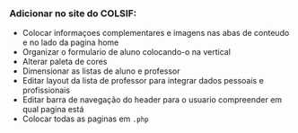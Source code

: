 ### Adicionar no site do COLSIF:

- Colocar informaçoes complementares e imagens nas abas de conteudo e no lado da pagina home 
- Organizar o formulario de aluno colocando-o na vertical
- Alterar paleta de cores
- Dimensionar as listas de aluno e professor
- Editar layout da lista de professor para integrar dados pessoais e profissionais
- Editar barra de navegação do header para o usuario compreender em qual pagina está
- Colocar todas as paginas em `.php`
